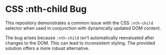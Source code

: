 # CSS :nth-child Bug

This repository demonstrates a common issue with the CSS `:nth-child` selector when used in conjunction with dynamically updated DOM content.

The bug arises because `:nth-child` isn't automatically reevaluated after changes to the DOM. This can lead to inconsistent styling.  The provided solution offers a more robust alternative.